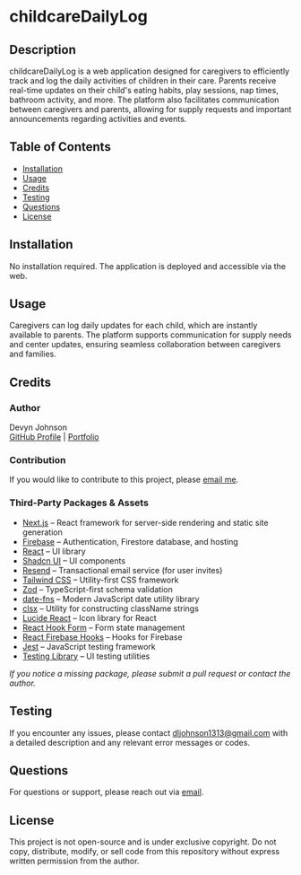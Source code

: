 # childcareDailyLog

## Description
childcareDailyLog is a web application designed for caregivers to efficiently track and log the daily activities of children in their care. Parents receive real-time updates on their child's eating habits, play sessions, nap times, bathroom activity, and more. The platform also facilitates communication between caregivers and parents, allowing for supply requests and important announcements regarding activities and events.

## Table of Contents
- [Installation](#installation)
- [Usage](#usage)
- [Credits](#credits)
- [Testing](#testing)
- [Questions](#questions)
- [License](#license)

## Installation
No installation required. The application is deployed and accessible via the web.
            
## Usage
Caregivers can log daily updates for each child, which are instantly available to parents. The platform supports communication for supply needs and center updates, ensuring seamless collaboration between caregivers and families.
            
## Credits

### Author
Devyn Johnson  
[GitHub Profile](https://www.github.com/DevynJohnson) | [Portfolio](https://devynjohnson.me)

### Contribution
If you would like to contribute to this project, please [email me](mailto:dljohnson1313@gmail.com).

### Third-Party Packages & Assets
- [Next.js](https://nextjs.org/) – React framework for server-side rendering and static site generation
- [Firebase](https://firebase.google.com/) – Authentication, Firestore database, and hosting
- [React](https://react.dev/) – UI library
- [Shadcn UI](https://ui.shadcn.com/) – UI components
- [Resend](https://resend.com/) – Transactional email service (for user invites)
- [Tailwind CSS](https://tailwindcss.com/) – Utility-first CSS framework
- [Zod](https://zod.dev/) – TypeScript-first schema validation
- [date-fns](https://date-fns.org/) – Modern JavaScript date utility library
- [clsx](https://github.com/lukeed/clsx) – Utility for constructing className strings
- [Lucide React](https://lucide.dev/) – Icon library for React
- [React Hook Form](https://react-hook-form.com/) – Form state management
- [React Firebase Hooks](https://github.com/CSFrequency/react-firebase-hooks) – Hooks for Firebase
- [Jest](https://jestjs.io/) – JavaScript testing framework
- [Testing Library](https://testing-library.com/) – UI testing utilities

*If you notice a missing package, please submit a pull request or contact the author.*

## Testing
If you encounter any issues, please contact [dljohnson1313@gmail.com](mailto:dljohnson1313@gmail.com) with a detailed description and any relevant error messages or codes.
            
## Questions
For questions or support, please reach out via [email](mailto:dljohnson1313@gmail.com).

## License
This project is not open-source and is under exclusive copyright. Do not copy, distribute, modify, or sell code from this repository without express written permission from the author.
